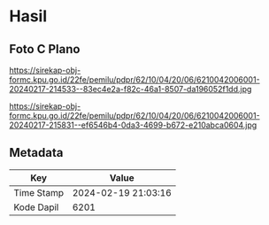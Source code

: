 # Hasil

## Foto C Plano

https://sirekap-obj-formc.kpu.go.id/22fe/pemilu/pdpr/62/10/04/20/06/6210042006001-20240217-214533--83ec4e2a-f82c-46a1-8507-da196052f1dd.jpg

https://sirekap-obj-formc.kpu.go.id/22fe/pemilu/pdpr/62/10/04/20/06/6210042006001-20240217-215831--ef6546b4-0da3-4699-b672-e210abca0604.jpg


## Metadata

| Key        | Value               |
| ---------- | ------------------- |
| Time Stamp | 2024-02-19 21:03:16 |
| Kode Dapil | 6201                |



